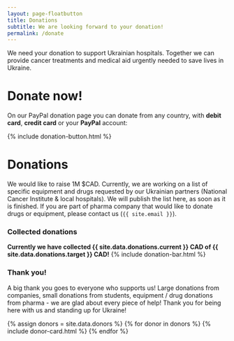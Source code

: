 ```yaml
---
layout: page-floatbutton
title: Donations
subtitle: We are looking forward to your donation!
permalink: /donate
---
```


We need your donation to support Ukrainian hospitals. Together we can provide cancer treatments and medical aid urgently needed to save lives in Ukraine.

# Donate now!

On our PayPal donation page you can donate from any country, with **debit card**, **credit card** or your **PayPal** account:

{% include donation-button.html %}


# Donations

We would like to raise 1M $CAD. Currently, we are working on a list of specific equipment and drugs requested by our Ukrainian partners (National Cancer Institute & local hospitals). We will publish the list here, as soon as it is finished. If you are part of pharma company that would like to donate drugs or equipment, please contact us (`{{ site.email }}`).



### Collected donations

**Currently we have collected {{ site.data.donations.current }} CAD of {{ site.data.donations.target }} CAD!**
{% include donation-bar.html %}

### Thank you!
A big thank you goes to everyone who supports us! Large donations from companies, small donations from students, equipment / drug donations from pharma - we are glad about every piece of help! Thank you for being here with us and standing up for Ukraine!

{% assign donors = site.data.donors %}
{% for donor in donors %}
    {% include donor-card.html %}
{% endfor %}
